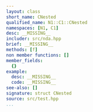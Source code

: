 ```yaml
---
layout: class
short_name: CNested
qualified_name: N1::C1::CNested
namespaces: [N1, C1]
desc: __MISSING__
includer: src/nda.hpp
brief: __MISSING__
methods: [f]
non member functions: []
member_fields:
  {}
example:
  desc: __MISSING__
  code: __MISSING__
see-also: []
signature: struct CNested
source: src/test.hpp
...
```

